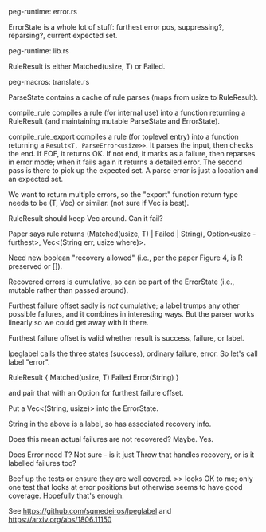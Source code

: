 peg-runtime: error.rs

ErrorState is a whole lot of stuff: furthest error pos, suppressing?, reparsing?, current expected set.

peg-runtime: lib.rs

RuleResult<T> is either Matched(usize, T) or Failed.

peg-macros: translate.rs

ParseState contains a cache of rule parses (maps from usize to RuleResult).

compile_rule compiles a rule (for internal use) into a function returning a RuleResult (and maintaining mutable ParseState and ErrorState).

compile_rule_export compiles a rule (for toplevel entry) into a function returning a `Result<T, ParseError<usize>>`.
It parses the input, then checks the end. If EOF, it returns OK. If not end, it marks as a failure, then reparses in error mode; when it fails again it returns a detailed error. The second pass is there to pick up the expected set.
A parse error is just a location and an expected set.

We want to return multiple errors, so the "export" function return type
needs to be (T, Vec<Err>) or similar. (not sure if Vec is best).

RuleResult should keep Vec<Err> around. Can it fail?

Paper says rule returns (Matched(usize, T) | Failed | String), Option<usize - furthest>, Vec<(String err, usize where)>.

Need new boolean "recovery allowed" (i.e., per the paper Figure 4, is R preserved or []).

Recovered errors is cumulative, so can be part of the ErrorState (i.e., mutable rather than passed around).

Furthest failure offset sadly is *not* cumulative; a label trumps any other possible failures, and it combines in interesting ways. But the parser works linearly so we could get away with it there.

Furthest failure offset is valid whether result is success, failure, or label.

lpeglabel calls the three states (success), ordinary failure, error. So let's call label "error".

RuleResult<T> {
    Matched(usize, T)
    Failed
    Error(String)
}

and pair that with an Option<usize> for furthest failure offset.

Put a Vec<(String, usize)> into the ErrorState.

String in the above is a label, so has associated recovery info.

Does this mean actual failures are not recovered? Maybe. Yes.

Does Error need T? Not sure - is it just Throw that handles recovery, or is it labelled failures too?

Beef up the tests or ensure they are well covered. >> looks OK to me; only one test that looks at error positions but otherwise seems to have good coverage. Hopefully that's enough.



See https://github.com/sqmedeiros/lpeglabel and https://arxiv.org/abs/1806.11150

